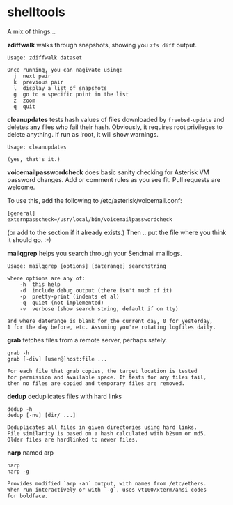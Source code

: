 # shelltools

A mix of things...

**zdiffwalk** walks through snapshots, showing you `zfs diff` output.

    Usage: zdiffwalk dataset

    Once running, you can nagivate using:
      j  next pair
      k  previous pair
      l  display a list of snapshots
      g  go to a specific point in the list
      z  zoom
      q  quit

**cleanupdates** tests hash values of files downloaded by `freebsd-update`
and deletes any files who fail their hash. Obviously, it requires root
privileges to delete anything. If run as !root, it will show warnings.

    Usage: cleanupdates

    (yes, that's it.)

**voicemailpasswordcheck** does basic sanity checking for Asterisk VM
password changes. Add or comment rules as you see fit. Pull requests
are welcome.

To use this, add the following to /etc/asterisk/voicemail.conf:

    [general]
    externpasscheck=/usr/local/bin/voicemailpasswordcheck

(or add to the section if it already exists.)  Then .. put the file
where you think it should go. :-)

**mailqgrep** helps you search through your Sendmail maillogs.

	Usage: mailqgrep [options] [daterange] searchstring

	where options are any of:
		-h	this help
		-d	include debug output (there isn't much of it)
		-p	pretty-print (indents et al)
		-q	quiet (not implemented)
		-v	verbose (show search string, default if on tty)

	and where daterange is blank for the current day, 0 for yesterday,
	1 for the day before, etc. Assuming you're rotating logfiles daily.

**grab** fetches files from a remote server, perhaps safely.

	grab -h
	grab [-div] [user@]host:file ...

	For each file that grab copies, the target location is tested
	for permission and available space. If tests for any files fail,
	then no files are copied and temporary files are removed.

**dedup** deduplicates files with hard links

	dedup -h
	dedup [-nv] [dir/ ...]

	Deduplicates all files in given directories using hard links.
	File similarity is based on a hash calculated with b2sum or md5.
	Older files are hardlinked to newer files.

**narp** named arp

	narp
	narp -g

	Provides modified `arp -an` output, with names from /etc/ethers.
	When run interactively or with `-g`, uses vt100/xterm/ansi codes
	for boldface.

